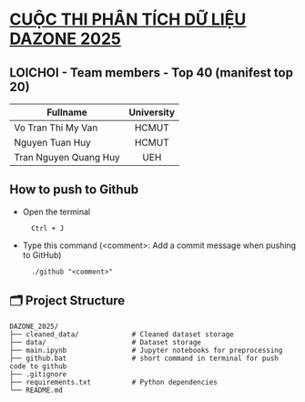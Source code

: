 # [CUỘC THI PHÂN TÍCH DỮ LIỆU DAZONE 2025](https://www.facebook.com/DAZONE.RCS)

## LOICHOI - Team members - Top 40 (manifest top 20)

| Fullname           | University |
|--------------------|:----------:|
| Vo Tran Thi My Van       | HCMUT      |
| Nguyen Tuan Huy    | HCMUT      |
| Tran Nguyen Quang Huy | UEH      |

## How to push to Github

- Open the terminal

        Ctrl + J

- Type this command (\<comment>: Add a commit message when pushing to GitHub)

        ./github "<comment>"

## 🗂️ Project Structure

```
DAZONE_2025/
├── cleaned_data/             # Cleaned dataset storage
├── data/                     # Dataset storage
├── main.ipynb                # Jupyter notebooks for preprocessing
├── github.bat                # short command in terminal for push code to github
├── .gitignore
├── requirements.txt          # Python dependencies
└── README.md
```